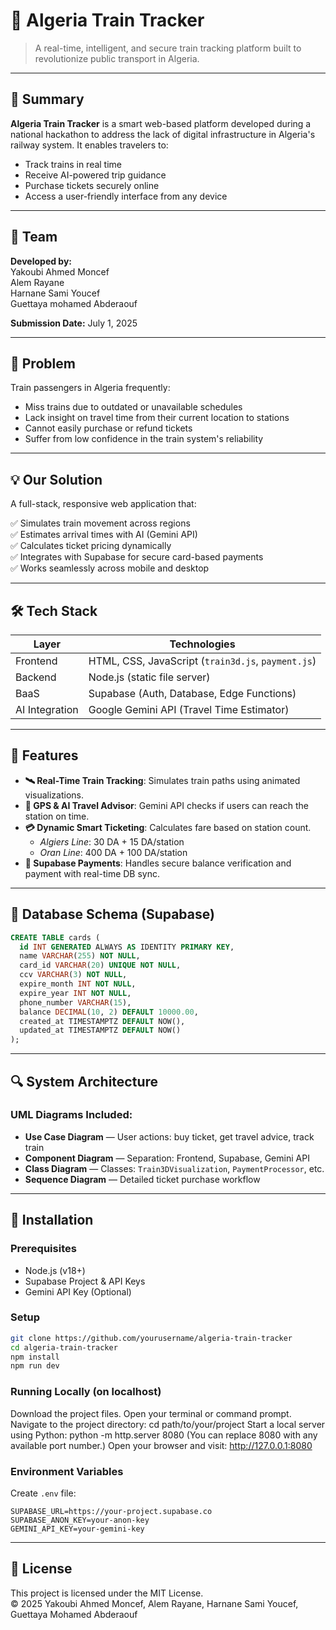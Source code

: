 # 🚄 Algeria Train Tracker

> A real-time, intelligent, and secure train tracking platform built to revolutionize public transport in Algeria.

---

## 🧠 Summary

**Algeria Train Tracker** is a smart web-based platform developed during a national hackathon to address the lack of digital infrastructure in Algeria's railway system. It enables travelers to:

- Track trains in real time
- Receive AI-powered trip guidance
- Purchase tickets securely online
- Access a user-friendly interface from any device

---

## 👥 Team

**Developed by:**  
Yakoubi Ahmed Moncef  
Alem Rayane  
Harnane Sami Youcef  
Guettaya mohamed Abderaouf  

**Submission Date:** July 1, 2025

---

## 🚧 Problem

Train passengers in Algeria frequently:

- Miss trains due to outdated or unavailable schedules
- Lack insight on travel time from their current location to stations
- Cannot easily purchase or refund tickets
- Suffer from low confidence in the train system's reliability

---

## 💡 Our Solution

A full-stack, responsive web application that:

✅ Simulates train movement across regions  
✅ Estimates arrival times with AI (Gemini API)  
✅ Calculates ticket pricing dynamically  
✅ Integrates with Supabase for secure card-based payments  
✅ Works seamlessly across mobile and desktop

---

## 🛠 Tech Stack

| Layer | Technologies |
|-------|--------------|
| Frontend | HTML, CSS, JavaScript (`train3d.js`, `payment.js`) |
| Backend | Node.js (static file server) |
| BaaS | Supabase (Auth, Database, Edge Functions) |
| AI Integration | Google Gemini API (Travel Time Estimator) |

---

## 🌟 Features

- **🛰 Real-Time Train Tracking**: Simulates train paths using animated visualizations.
- **📍 GPS & AI Travel Advisor**: Gemini API checks if users can reach the station on time.
- **💳 Dynamic Smart Ticketing**: Calculates fare based on station count.
  - *Algiers Line*: 30 DA + 15 DA/station
  - *Oran Line*: 400 DA + 100 DA/station
- **🔐 Supabase Payments**: Handles secure balance verification and payment with real-time DB sync.

---

## 💾 Database Schema (Supabase)

```sql
CREATE TABLE cards (
  id INT GENERATED ALWAYS AS IDENTITY PRIMARY KEY,
  name VARCHAR(255) NOT NULL,
  card_id VARCHAR(20) UNIQUE NOT NULL,
  ccv VARCHAR(3) NOT NULL,
  expire_month INT NOT NULL,
  expire_year INT NOT NULL,
  phone_number VARCHAR(15),
  balance DECIMAL(10, 2) DEFAULT 10000.00,
  created_at TIMESTAMPTZ DEFAULT NOW(),
  updated_at TIMESTAMPTZ DEFAULT NOW()
);
```

---

## 🔍 System Architecture

### UML Diagrams Included:

- **Use Case Diagram** — User actions: buy ticket, get travel advice, track train
- **Component Diagram** — Separation: Frontend, Supabase, Gemini API
- **Class Diagram** — Classes: `Train3DVisualization`, `PaymentProcessor`, etc.
- **Sequence Diagram** — Detailed ticket purchase workflow

---

## 🚀 Installation

### Prerequisites

- Node.js (v18+)
- Supabase Project & API Keys
- Gemini API Key (Optional)

### Setup

```bash
git clone https://github.com/yourusername/algeria-train-tracker
cd algeria-train-tracker
npm install
npm run dev
```
### Running Locally (on localhost)
Download the project files.
Open your terminal or command prompt.
Navigate to the project directory:
cd path/to/your/project
Start a local server using Python:
python -m http.server 8080
(You can replace 8080 with any available port number.)
Open your browser and visit:
http://127.0.0.1:8080

### Environment Variables

Create `.env` file:
```env
SUPABASE_URL=https://your-project.supabase.co
SUPABASE_ANON_KEY=your-anon-key
GEMINI_API_KEY=your-gemini-key
```

---
## 📜 License

This project is licensed under the MIT License.  
© 2025 Yakoubi Ahmed Moncef, Alem Rayane, Harnane Sami Youcef, Guettaya  Mohamed Abderaouf
